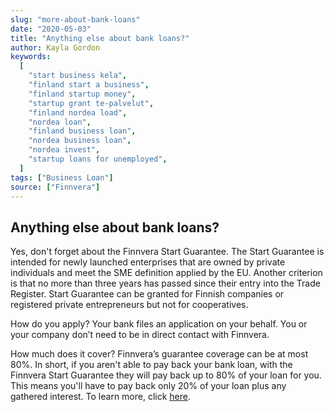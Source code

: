 ```yaml
---
slug: "more-about-bank-loans"
date: "2020-05-03"
title: "Anything else about bank loans?"
author: Kayla Gordon
keywords:
  [
    "start business kela",
    "finland start a business",
    "finland startup money",
    "startup grant te-palvelut",
    "finland nordea load",
    "nordea loan",
    "finland business loan",
    "nordea business loan",
    "nordea invest",
    "startup loans for unemployed",
  ]
tags: ["Business Loan"]
source: ["Finnvera"]
---
```


## Anything else about bank loans?

Yes, don't forget about the Finnvera Start Guarantee. The Start Guarantee is intended for newly launched enterprises that are owned by private individuals and meet the SME definition applied by the EU. Another criterion is that no more than three years has passed since their entry into the Trade Register. Start Guarantee can be granted for Finnish companies or registered private entrepreneurs but not for cooperatives.

How do you apply? Your bank files an application on your behalf. You or your company don’t need to be in direct contact with Finnvera.

How much does it cover? Finnvera’s guarantee coverage can be at most 80%. In short, if you aren't able to pay back your bank loan, with the Finnvera Start Guarantee they will pay back up to 80% of your loan for you. This means you'll have to pay back only 20% of your loan plus any gathered interest. To learn more, click [here](https://www.finnvera.fi/eng/products/guarantees/start-guarantee).
